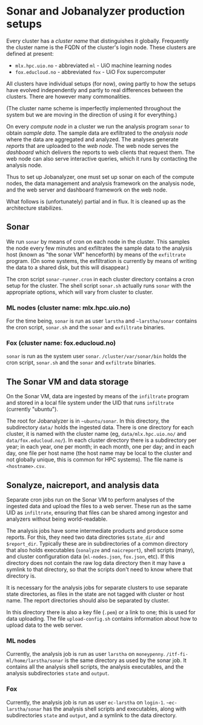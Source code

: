 # Sonar and Jobanalyzer production setups

Every cluster has a *cluster name* that distinguishes it globally.  Frequently the cluster name is
the FQDN of the cluster's login node.  These clusters are defined at present:

* `mlx.hpc.uio.no` - abbreviated `ml` - UiO machine learning nodes
* `fox.educloud.no` - abbreviated `fox` - UiO Fox supercomputer

All clusters have individual setups (for now), owing partly to how the setups have evolved
independently and partly to real differences between the clusters.  There are however many
commonalities.

(The cluster name scheme is imperfectly implemented throughout the system but we are moving in the
direction of using it for everything.)

On every *compute node* in a cluster we run the analysis program `sonar` to obtain *sample data*.
The sample data are exfiltrated to the *analysis node* where the data are aggregated and analyzed.
The analyses generate *reports* that are uploaded to the *web node*.  The web node serves the
*dashboard* which delivers the reports to web clients that request them.  The web node can also
serve interactive queries, which it runs by contacting the analysis node.

Thus to set up Jobanalyzer, one must set up sonar on each of the compute nodes, the data management
and analysis framework on the analysis node, and the web server and dashboard framework on the web
node.

What follows is (unfortunately) partial and in flux.  It is cleaned up as the architecture
stabilizes.

## Sonar

We run `sonar` by means of cron on each node in the cluster.  This samples the node every few
minutes and exfiltrates the sample data to the analysis host (known as "the sonar VM" henceforth) by
means of the `exfiltrate` program.  (On some systems, the exfiltration is currently by means of
writing the data to a shared disk, but this will disappear.)

The cron script `sonar-runner.cron` in each cluster directory contains a cron setup for the cluster.
The shell script `sonar.sh` actually runs `sonar` with the appropriate options, which will vary from
cluster to cluster.

### ML nodes (cluster name: mlx.hpc.uio.no)

For the time being, `sonar` is run as user `larstha` and `~larstha/sonar` contains the cron script,
`sonar.sh` and the `sonar` and `exfiltrate` binaries.

### Fox (cluster name: fox.educloud.no)

`sonar` is run as the system user `sonar`.  `/cluster/var/sonar/bin` holds the cron script,
`sonar.sh` and the `sonar` and `exfiltrate` binaries.

## The Sonar VM and data storage

On the Sonar VM, data are ingested by means of the `infiltrate` program and stored in a local file
system under the UID that runs `infiltrate` (currently "ubuntu").

The root for Jobanalyzer is in `~ubuntu/sonar`.  In this directory, the subdirectory `data/` holds
the ingested data.  There is one directory for each cluster, it is named with the cluster name (eg,
`data/mlx.hpc.uio.no/` and `data/fox.educloud.no/`).  In each cluster directory there is a
subdirectory per year; in each year, one per month; in each month, one per day; and in each day, one
file per host name (the host name may be local to the cluster and not globally unique, this is
common for HPC systems).  The file name is `<hostname>.csv`.

## Sonalyze, naicreport, and analysis data

Separate cron jobs run on the Sonar VM to perform analyses of the ingested data and upload the files
to a web server.  These run as the same UID as `infiltrate`, ensuring that files can be shared among
ingestor and analyzers without being world-readable.

The analysis jobs have some intermediate products and produce some reports.  For this, they need two
data directories `$state_dir` and `$report_dir`.  Typically these are in subdirectories of a common
directory that also holds executables (`sonalyze` and `naicreport`), shell scripts (many), and
cluster configuration data (`ml-nodes.json`, `fox.json`, etc).  If this directory does not contain
the raw log data directory then it may have a symlink to that directory, so that the scripts don't
need to know where that directory is.

It is necessary for the analysis jobs for separate clusters to use separate state directories, as
files in the state are not tagged with cluster or host name.  The report directories should also be
separated by cluster.

In this directory there is also a key file (`.pem`) or a link to one; this is used for data
uploading.  The file `upload-config.sh` contains information about how to upload data to the web
server.

### ML nodes

Currently, the analysis job is run as user `larstha` on `moneypenny`.
`/itf-fi-ml/home/larstha/sonar` is the same directory as used by the sonar job.  It contains all the
analysis shell scripts, the analysis executables, and the analysis subdirectories `state` and
`output`.

### Fox

Currently, the analysis job is run as user `ec-larstha` on `login-1`.  `~ec-larstha/sonar` has the
analysis shell scripts and executables, along with subdirectories `state` and `output`, and a symlink
to the data directory.
